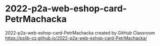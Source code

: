 # 2022-p2a-web-eshop-card-PetrMachacka
2022-p2a-web-eshop-card-PetrMachacka created by GitHub Classroom
https://pslib-cz.github.io/2022-p2a-web-eshop-card-PetrMachacka/
